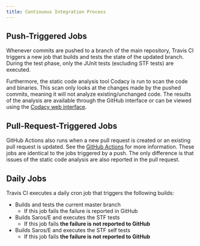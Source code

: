 ```yaml
---
title: Continuous Integration Process
---
```


## Push-Triggered Jobs

Whenever commits are pushed to a branch of the main repository, Travis CI triggers a new job that builds and tests the state of the updated branch.
During the test phase, only the JUnit tests (excluding STF tests) are executed.

Furthermore, the static code analysis tool Codacy is run to scan the code and binaries.
This scan only looks at the changes made by the pushed commits, meaning it will not analyze existing/unchanged code.
The results of the analysis are available through the GitHub interface or can be viewed using the [Codacy web interface](https://app.codacy.com/project/Saros/saros/dashboard).

## Pull-Request-Triggered Jobs

GitHub Actions also runs when a new pull request is created or an existing pull request is updated.
See the [GitHub Actions](https://help.github.com/en/actions) for more information.
These jobs are identical to the jobs triggered by a push. The only difference is that issues of the static code analysis are also reported in the pull request.

## Daily Jobs

Travis CI executes a daily cron job that triggers the following builds:
* Builds and tests the current master branch
  * If this job fails the failure is reported in GitHub
* Builds Saros/E and executes the STF tests
  * If this job fails **the failure is not reported to GitHub**
* Builds Saros/E and executes the STF self tests
  * If this job fails **the failure is not reported to GitHub**
